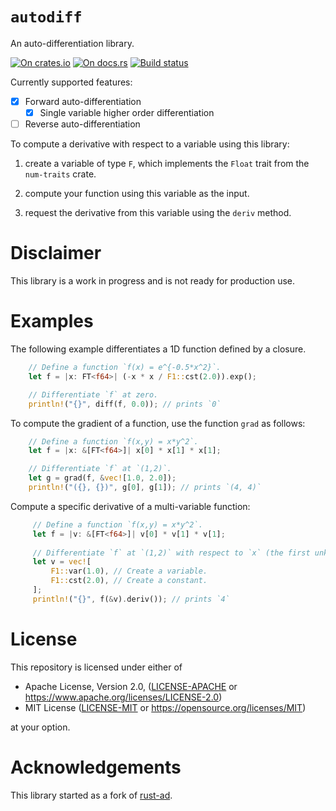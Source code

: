 # `autodiff`

An auto-differentiation library.

[![On crates.io](https://img.shields.io/crates/v/autodiff.svg)](https://crates.io/crates/autodiff)
[![On docs.rs](https://docs.rs/autodiff/badge.svg)](https://docs.rs/autodiff/)
[![Build status](https://travis-ci.org/elrnv/autodiff.svg?branch=master)](https://travis-ci.org/elrnv/autodiff)

Currently supported features:

  - [x] Forward auto-differentiation
    - [x] Single variable higher order differentiation

  - [ ] Reverse auto-differentiation

To compute a derivative with respect to a variable using this library:

  1. create a variable of type `F`, which implements the `Float` trait from the `num-traits` crate.

  2. compute your function using this variable as the input.

  3. request the derivative from this variable using the `deriv` method.


# Disclaimer

This library is a work in progress and is not ready for production use.


# Examples

The following example differentiates a 1D function defined by a closure.

```rust
    // Define a function `f(x) = e^{-0.5*x^2}`.
    let f = |x: FT<f64>| (-x * x / F1::cst(2.0)).exp();

    // Differentiate `f` at zero.
    println!("{}", diff(f, 0.0)); // prints `0`
```

To compute the gradient of a function, use the function `grad` as follows:

```rust
    // Define a function `f(x,y) = x*y^2`.
    let f = |x: &[FT<f64>]| x[0] * x[1] * x[1];

    // Differentiate `f` at `(1,2)`.
    let g = grad(f, &vec![1.0, 2.0]);
    println!("({}, {})", g[0], g[1]); // prints `(4, 4)`
```


Compute a specific derivative of a multi-variable function:

```rust
     // Define a function `f(x,y) = x*y^2`.
     let f = |v: &[FT<f64>]| v[0] * v[1] * v[1];
 
     // Differentiate `f` at `(1,2)` with respect to `x` (the first unknown) only.
     let v = vec![
         F1::var(1.0), // Create a variable.
         F1::cst(2.0), // Create a constant.
     ];
     println!("{}", f(&v).deriv()); // prints `4`
```

# License

This repository is licensed under either of

 * Apache License, Version 2.0, ([LICENSE-APACHE](LICENSE-APACHE) or https://www.apache.org/licenses/LICENSE-2.0)
 * MIT License ([LICENSE-MIT](LICENSE-MIT) or https://opensource.org/licenses/MIT)

at your option.


# Acknowledgements

This library started as a fork of [rust-ad](https://github.com/ibab/rust-ad).
